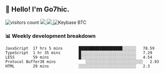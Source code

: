 ## 👋 Hello! I'm Go7hic.

 ![visitors count](https://visitors-by-url-pls-dont-use-this-in-your-repo.vercel.app/Go7hic-github-readme)
 <a href="https://twitter.com/Go7hic">
    <img src="https://img.shields.io/badge/-@Go7hic-1ca0f1?style=flat-square&labelColor=1ca0f1&logo=twitter&logoColor=white&link=https://twitter.com/Go7hic">
   <a/>
   <a href="mailto:gtfx0209@gmail.com">
    <img src="https://img.shields.io/badge/-gtfx0209@gmail.com-c14438?style=flat-square&logo=Gmail&logoColor=white&link=mailto:gtfx0209@gmail.com">
   <a/>
    ![Keybase BTC](https://img.shields.io/keybase/btc/Go7hic)
 <!--
🔭 I’m currently working
🌱 I’m currently learning
💬 Ask me about 
📫 How to reach me: 
⚡ Fun fact: 
-->
 <!--
![My Github Stats](https://github-readme-stats.vercel.app/api?username=Go7hic&show_icons=true&count_private=true)

-->

### 📊 Weekly development breakdown
<!--START_SECTION:waka-->
```text
JavaScript  17 hrs 5 mins       ███████████████████░░░░░░   78.59 
TypeScript  1 hr 35 mins        █░░░░░░░░░░░░░░░░░░░░░░░░   7.29 
LESS        59 mins             █░░░░░░░░░░░░░░░░░░░░░░░░   4.54 
Protocol Buffer38 mins             ░░░░░░░░░░░░░░░░░░░░░░░░░   2.93 
HTML        29 mins             ░░░░░░░░░░░░░░░░░░░░░░░░░   2.3
```
<!--END_SECTION:waka-->


